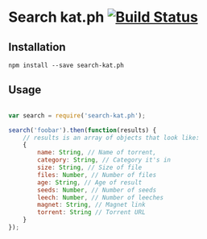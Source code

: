 # Search kat.ph [![Build Status](https://travis-ci.org/leahciMic/search-kat.ph.svg?branch=master)](https://travis-ci.org/leahciMic/search-kat.ph)

## Installation

`npm install --save search-kat.ph`

## Usage

```js

var search = require('search-kat.ph');

search('foobar').then(function(results) {
	// results is an array of objects that look like:
	{
		name: String, // Name of torrent,
		category: String, // Category it's in
		size: String, // Size of file
		files: Number, // Number of files
		age: String, // Age of result
		seeds: Number, // Number of seeds
		leech: Number, // Number of leeches
		magnet: String, // Magnet link
		torrent: String // Torrent URL
	}
});
```